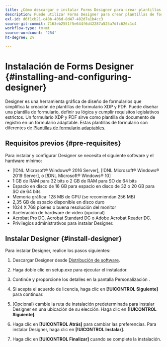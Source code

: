 ```yaml
---
title: ¿Cómo descargar e instalar Forms Designer para crear plantillas de documento de registro?
description: Puede utilizar Forms Designer para crear plantillas de formulario XDP y PDF que sirvan de plantilla para un documento de registro. Designer está disponible con el [!DNL AEM Forms] licencia.
exl-id: d6f1cb21-c48b-406d-8d47-482d7a1b4cc3
source-git-commit: 7163eb2551f5e644f6d42287a523a7dfc626c1c4
workflow-type: tm+mt
source-wordcount: '254'
ht-degree: 2%

---
```


# Instalación de Forms Designer {#installing-and-configuring-designer}

Designer es una herramienta gráfica de diseño de formularios que simplifica la creación de plantillas de formulario XDP y PDF. Puede diseñar una plantilla de formulario, definir su lógica y cumplir requisitos legislativos estrictos. Un formulario XDP y PDF sirve como plantilla de documento de registro en un formulario adaptable. Estas plantillas de formulario son diferentes de [Plantillas de formulario adaptables](template-editor.md).

## Requisitos previos {#pre-requisites}

Para instalar y configurar Designer se necesita el siguiente software y el hardware mínimo:

* [!DNL Microsoft® Windows® 2016 Server], [!DNL Microsoft® Windows® 2019 Server], o [!DNL Microsoft® Windows® 10]
* 1 GB de RAM para 32 bits o 2 GB de RAM para SO de 64 bits
* Espacio en disco de 16 GB para espacio en disco de 32 o 20 GB para SO de 64 bits
* Memoria gráfica: 128 MB de GPU (se recomiendan 256 MB)
* 2,35 GB de espacio disponible en disco duro
* 1024 X 768 píxeles o buena resolución del monitor
* Aceleración de hardware de vídeo (opcional)
* Acrobat Pro DC, Acrobat Standard DC o Adobe Acrobat Reader DC.
* Privilegios administrativos para instalar Designer.

## Instalar Designer {#install-designer}

Para instalar Designer, realice los pasos siguientes:

1. Descargar Designer desde [Distribución de software](https://experience.adobe.com/downloads).

1. Haga doble clic en setup.exe para ejecutar el instalador.
1. Continúe y proporcione los detalles en la pantalla Personalización .
1. Si acepta el acuerdo de licencia, haga clic en **[!UICONTROL Siguiente]** para continuar.
1. (Opcional) cambie la ruta de instalación predeterminada para instalar Designer en una ubicación de su elección. Haga clic en **[!UICONTROL Siguiente]**. 
1. Haga clic en **[!UICONTROL Atrás]** para cambiar las preferencias. Para instalar Designer, haga clic en **[!UICONTROL Instalar]**.
1. Haga clic en **[!UICONTROL Finalizar]** cuando se complete la instalación.
